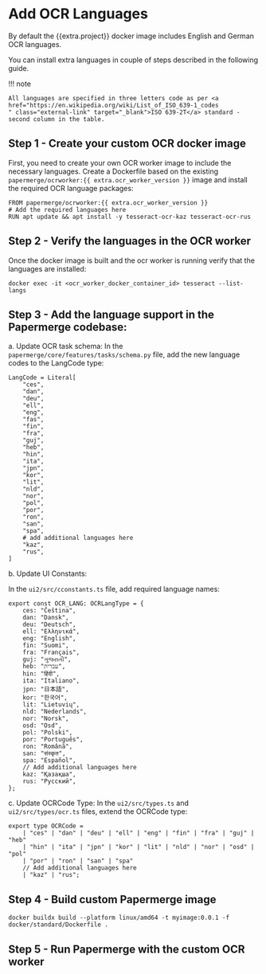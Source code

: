# Add OCR Languages

By default the {{extra.project}} docker image includes English and German OCR languages.

You can install extra languages in couple of steps described in the following guide.


!!! note

	All languages are specified in three letters code as per <a href="https://en.wikipedia.org/wiki/List_of_ISO_639-1_codes
	" class="external-link" target="_blank">ISO 639-2T</a> standard -
	second column in the table.


## Step 1 - Create your custom OCR docker image

First, you need to create your own OCR worker image to include the necessary
languages. Create a Dockerfile based on the existing
`papermerge/ocrworker:{{ extra.ocr_worker_version }}` image and install the required OCR language
packages:

```
FROM papermerge/ocrworker:{{ extra.ocr_worker_version }}
# Add the required languages here
RUN apt update && apt install -y tesseract-ocr-kaz tesseract-ocr-rus
```

## Step 2 - Verify the languages in the OCR worker

Once the docker image is built and the ocr worker is running verify that the languages are installed:

```
docker exec -it <ocr_worker_docker_container_id> tesseract --list-langs
```


## Step 3 - Add the language support in the Papermerge codebase:

a. Update OCR task schema:
In the `papermerge/core/features/tasks/schema.py` file, add the new language codes to the LangCode type:

```
LangCode = Literal[
    "ces",
    "dan",
    "deu",
    "ell",
    "eng",
    "fas",
    "fin",
    "fra",
    "guj",
    "heb",
    "hin",
    "ita",
    "jpn",
    "kor",
    "lit",
    "nld",
    "nor",
    "pol",
    "por",
    "ron",
    "san",
    "spa",
    # add additional languages here
    "kaz",
    "rus",
]
```

b. Update UI Constants:

In the `ui2/src/cconstants.ts` file, add required language names:

```
export const OCR_LANG: OCRLangType = {
    ces: "Čeština",
    dan: "Dansk",
    deu: "Deutsch",
    ell: "Ελληνικά",
    eng: "English",
    fin: "Suomi",
    fra: "Français",
    guj: "ગુજરાતી",
    heb: "עברית",
    hin: "हिंदी",
    ita: "Italiano",
    jpn: "日本語",
    kor: "한국어",
    lit: "Lietuvių",
    nld: "Nederlands",
    nor: "Norsk",
    osd: "Osd",
    pol: "Polski",
    por: "Português",
    ron: "Română",
    san: "संस्कृत",
    spa: "Español",
    // Add additional languages here
    kaz: "Қазақша",
    rus: "Русский",
};
```

c. Update OCRCode Type:
In the `ui2/src/types.ts` and `ui2/src/types/ocr.ts` files, extend the OCRCode type:

```
export type OCRCode =
    | "ces" | "dan" | "deu" | "ell" | "eng" | "fin" | "fra" | "guj" | "heb"
    | "hin" | "ita" | "jpn" | "kor" | "lit" | "nld" | "nor" | "osd" | "pol"
    | "por" | "ron" | "san" | "spa"
    // Add additional languages here
    | "kaz" | "rus";
```

## Step 4 - Build custom Papermerge image

```
docker buildx build --platform linux/amd64 -t myimage:0.0.1 -f docker/standard/Dockerfile .
```

## Step 5 - Run Papermerge with the custom OCR worker